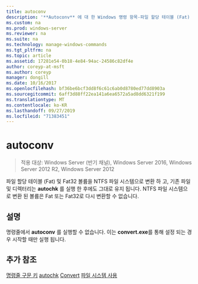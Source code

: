 ```yaml
---
title: autoconv
description: '**Autoconv** 에 대 한 Windows 명령 항목-파일 할당 테이블 (Fat) 및 Fat32 볼륨을 NTFS 파일 시스템으로 변환 합니다.'
ms.custom: na
ms.prod: windows-server
ms.reviewer: na
ms.suite: na
ms.technology: manage-windows-commands
ms.tgt_pltfrm: na
ms.topic: article
ms.assetid: 17281e54-0b18-4e84-94ac-24586c82df4e
author: coreyp-at-msft
ms.author: coreyp
manager: dongill
ms.date: 10/16/2017
ms.openlocfilehash: bf36be6bcf3dd8f6c61c6ab0d8780ed77dd8903a
ms.sourcegitcommit: 6aff3d88ff22ea141a6ea6572a5ad8dd6321f199
ms.translationtype: MT
ms.contentlocale: ko-KR
ms.lasthandoff: 09/27/2019
ms.locfileid: "71383451"
---
```

# <a name="autoconv"></a>autoconv

>적용 대상: Windows Server (반기 채널), Windows Server 2016, Windows Server 2012 R2, Windows Server 2012

파일 할당 테이블 (Fat) 및 Fat32 볼륨을 NTFS 파일 시스템으로 변환 하 고, 기존 파일 및 디렉터리는 **autochk** 를 실행 한 후에도 그대로 유지 됩니다. NTFS 파일 시스템으로 변환 된 볼륨은 Fat 또는 Fat32로 다시 변환할 수 없습니다.
## <a name="remarks"></a>설명
명령줄에서 **autoconv** 를 실행할 수 없습니다. 이는 **convert.exe**를 통해 설정 되는 경우 시작할 때만 실행 됩니다.
## <a name="additional-references"></a>추가 참조
[명령줄 구문 키](command-line-syntax-key.md)
[autochk](autochk.md)
[Convert](convert.md)
[파일 시스템 사용](https://go.microsoft.com/fwlink/?LinkId=4509)
